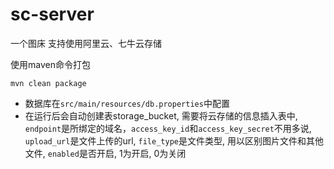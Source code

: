 sc-server
=========

一个图床
支持使用阿里云、七牛云存储


使用maven命令打包
```
mvn clean package
```
* 数据库在```src/main/resources/db.properties```中配置
* 在运行后会自动创建表storage_bucket, 需要将云存储的信息插入表中, ```endpoint```是所绑定的域名，```access_key_id```和```access_key_secret```不用多说, ```upload_url```是文件上传的url, ```file_type```是文件类型, 用以区别图片文件和其他文件, ```enabled```是否开启, 1为开启, 0为关闭
